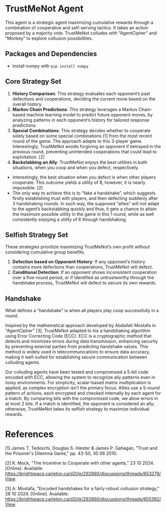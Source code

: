 # TrustMeNot Agent
This agent is a strategic agent maximizing cumulative rewards through a combination of cooperative and self-serving tactics. It takes an action proposed by a majority vote. TrustMeNot colludes with “AgentCipher” and “Monkey” to explore collusion possibilities.
## Packages and Dependencies
- Install numpy with `pip install numpy`
## Core Strategy Set
1. **History Comparison**: This strategy evaluates each opponent’s past defections and cooperations, deciding the current move based on the overall history.
2. **Markov Chain Predictions**: This strategy leverages a Markov Chain-based machine learning model to predict future opponent moves, by analyzing patterns in each opponent’s history for tailored response predictions.
3. **Special Combinations**: This strategy decides whether to cooperate solely based on some special combinations [1] from the most recent round of the game. The approach adapts to this 3-player game. Interestingly, TrustMeNot avoids forgiving an opponent if betrayed in the previous round, preventing unintended cooperations that could lead to exploitation. [2]
4. **Backstabbing an Ally**: TrustMeNot enjoys the best utilities in both situations, when you coop and when you defect, respectively.
- Interestingly, the best situation when you defect is when other players cooperate. This outcome yields a utility of 8, however, it is nearly impossible. [2]
- The only way to achieve this is to “fake a handshake”, which suggests firstly establishing trust with players, and then defecting suddenly after 3 handshaking rounds. In such way, the supposed “allies” will not adapt to the agent’s backstabbing quickly and thus, it gets a chance to attain the maximum possible utility in the game in this 1 round, while as well consistently enjoying a utility of 6 through handshaking. 
## Selfish Strategy Set
These strategies prioritize maximizing TrustMeNot’s own profit without considering cumulative group benefits.
1. **Defection based on Opponent History**: If any opponent’s history contains more defections than cooperations, TrustMeNot will defect.
2. **Conditional Detection**: If an opponent shows inconsistent cooperation over a five-round period, or if identified as untrustworthy through the handshake process, TrustMeNot will defect to secure its own rewards.
## Handshake
What defines a “handshake” is when all players play coop successfully in a round. 

Inspired by the mathematical approach developed by Abdullah Mostafa in "AgentCipher" [3], TrustMeNot adapted to his a handshaking algorithm using Error Correcting Code (ECC). ECC is a cryptographic method that detects and minimizes errors during data transmission, enhancing security by preventing external parties from predicting handshake values. This method is widely used in telecommunications to ensure data accuracy, making it well-suited for establishing secure communication between colluding agents.

Our colluding agents have been tested and compromised a 5-bit code encoded with ECC, allowing the system to recognize ally patterns even in noisy environments. For simplicity, scalar-based matrix multiplication is applied, as complex encryption isn’t the primary focus. Allies use a 5-round pattern of actions, each encrypted and checked internally by each agent for a match. By comparing bits with the compromised code, we allow errors in at most 2 bits. If a match is identified, the opponent is considered an ally; otherwise, TrustMeNot takes its selfish strategy to maximize individual rewards.
# References
[1] James T. Tedeschi, Douglas S. Hiester & James P. Gahagan, "Trust and the Prisoner's Dilemma Game," pp. 43-50, 30 06 2010.

[2] K. Mock, "The Incentive to Cooperate with other agents," 23 10 2024. [Online]. Available: https://brightspace.carleton.ca/d2l/le/292860/discussions/threads/653279/View.

[3] A. Mostafa, "Encoded handshakes for a fairly robust collusion strategy," 28 10 2024. [Online]. Available: https://brightspace.carleton.ca/d2l/le/292860/discussions/threads/655392/View.